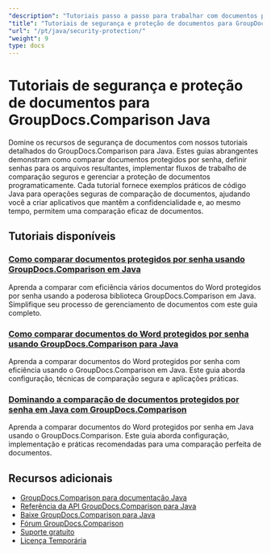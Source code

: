 ```yaml
---
"description": "Tutoriais passo a passo para trabalhar com documentos protegidos e implementar segurança em resultados de comparação com o GroupDocs.Comparison para Java."
"title": "Tutoriais de segurança e proteção de documentos para GroupDocs.Comparison Java"
"url": "/pt/java/security-protection/"
"weight": 9
type: docs
---
```

# Tutoriais de segurança e proteção de documentos para GroupDocs.Comparison Java

Domine os recursos de segurança de documentos com nossos tutoriais detalhados do GroupDocs.Comparison para Java. Estes guias abrangentes demonstram como comparar documentos protegidos por senha, definir senhas para os arquivos resultantes, implementar fluxos de trabalho de comparação seguros e gerenciar a proteção de documentos programaticamente. Cada tutorial fornece exemplos práticos de código Java para operações seguras de comparação de documentos, ajudando você a criar aplicativos que mantêm a confidencialidade e, ao mesmo tempo, permitem uma comparação eficaz de documentos.

## Tutoriais disponíveis

### [Como comparar documentos protegidos por senha usando GroupDocs.Comparison em Java](./compare-protected-docs-groupdocs-comparison-java/)
Aprenda a comparar com eficiência vários documentos do Word protegidos por senha usando a poderosa biblioteca GroupDocs.Comparison em Java. Simplifique seu processo de gerenciamento de documentos com este guia completo.

### [Como comparar documentos do Word protegidos por senha usando GroupDocs.Comparison para Java](./compare-password-protected-word-docs-groupdocs-java/)
Aprenda a comparar documentos do Word protegidos por senha com eficiência usando o GroupDocs.Comparison em Java. Este guia aborda configuração, técnicas de comparação segura e aplicações práticas.

### [Dominando a comparação de documentos protegidos por senha em Java com GroupDocs.Comparison](./java-groupdocs-compare-password-protected-docs/)
Aprenda a comparar documentos do Word protegidos por senha em Java usando o GroupDocs.Comparison. Este guia aborda configuração, implementação e práticas recomendadas para uma comparação perfeita de documentos.

## Recursos adicionais

- [GroupDocs.Comparison para documentação Java](https://docs.groupdocs.com/comparison/java/)
- [Referência da API GroupDocs.Comparison para Java](https://reference.groupdocs.com/comparison/java/)
- [Baixe GroupDocs.Comparison para Java](https://releases.groupdocs.com/comparison/java/)
- [Fórum GroupDocs.Comparison](https://forum.groupdocs.com/c/comparison)
- [Suporte gratuito](https://forum.groupdocs.com/)
- [Licença Temporária](https://purchase.groupdocs.com/temporary-license/)